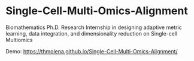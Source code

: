# Single-Cell-Multi-Omics-Alignment

Biomathematics Ph.D. Research Internship in designing adaptive metric learning, data integration, and dimensionality reduction on Single-cell Multiomics

Demo: https://thmolena.github.io/Single-Cell-Multi-Omics-Alignment/
